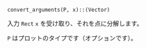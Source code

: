 ```
convert_arguments(P, x)::(Vector)
```

入力 `Rect` `x` を受け取り、それを点に分解します。

`P` はプロットのタイプです（オプションです）。

